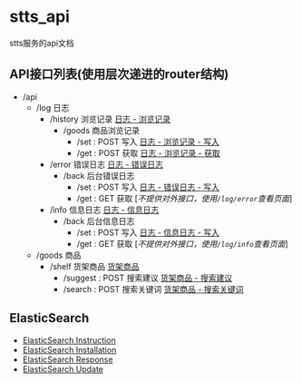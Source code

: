
# stts_api

stts服务的api文档

## API接口列表(使用层次递进的router结构)
* /api
  * /log 日志
    * /history 浏览记录 [ 日志 - 浏览记录 ](./log/history/readme.md)
      * /goods 商品浏览记录 
        * /set : POST 写入 [ 日志 - 浏览记录 - 写入](./log/history/readme.md#11-goodsset)
        * /get : POST 获取 [ 日志 - 浏览记录 - 获取](./log/history/readme.md#12-goodsget)
    * /error 错误日志 [ 日志 - 错误日志 ](./log/error/readme.md)
      * /back 后台错误日志
        * /set : POST 写入 [ 日志 - 错误日志 - 写入](./log/error/readme.md#11-backset)
        * /get : GET 获取 [*不提供对外接口，使用`/log/error`查看页面*]
    * /info 信息日志 [ 日志 - 信息日志 ](./log/info/readme.md)
      * /back 后台信息日志
        * /set : POST 写入 [ 日志 - 信息日志 - 写入](./log/info/readme.md#11-backset)
        * /get : GET 获取 [*不提供对外接口，使用`/log/info`查看页面*]
  * /goods 商品
  	* /shelf 货架商品 [货架商品](./goods/shelf/readme.md)
  		* /suggest : POST 搜索建议 [货架商品 - 搜索建议](./goods/shelf/readme.md#11-suggest)  
  		* /search : POST 搜索关键词 [货架商品 - 搜索关键词](./goods/shelf/readme.md#11-search)  

## ElasticSearch
* [ElasticSearch Instruction](./doc/elasticsearch/readme.md)
* [ElasticSearch Installation](./doc/elasticsearch/installation.md)
* [ElasticSearch Response](./doc/elasticsearch/response.md)
* [ElasticSearch Update](./doc/elasticsearch/update.md)